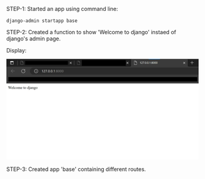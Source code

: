 STEP-1: Started an app using command line:

```
django-admin startapp base
```

STEP-2: Created a function to show 'Welcome to django' instaed of django's admin page.

Display:

![SS001](https://github.com/KBhadraGIT/DJANGO-PROJECT/blob/main/P001/base/images/SS001.jpg)

STEP-3: Created app 'base' containing different routes.




